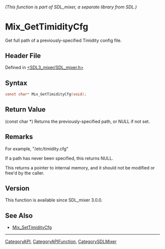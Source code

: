 ###### (This function is part of SDL_mixer, a separate library from SDL.)
# Mix_GetTimidityCfg

Get full path of a previously-specified Timidity config file.

## Header File

Defined in [<SDL3_mixer/SDL_mixer.h>](https://github.com/libsdl-org/SDL_mixer/blob/main/include/SDL3_mixer/SDL_mixer.h)

## Syntax

```c
const char* Mix_GetTimidityCfg(void);
```

## Return Value

(const char *) Returns the previously-specified path, or NULL if not set.

## Remarks

For example, "/etc/timidity.cfg"

If a path has never been specified, this returns NULL.

This returns a pointer to internal memory, and it should not be modified or
free'd by the caller.

## Version

This function is available since SDL_mixer 3.0.0.

## See Also

- [Mix_SetTimidityCfg](Mix_SetTimidityCfg)

----
[CategoryAPI](CategoryAPI), [CategoryAPIFunction](CategoryAPIFunction), [CategorySDLMixer](CategorySDLMixer)

